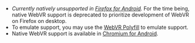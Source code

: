 * _Currently natively unsupported in [Firefox for Android](https://www.mozilla.org/firefox/android/)._ For the time being, native WebVR support is deprecated to prioritize development of WebVR on Firefox on desktop.
* To emulate support, you may use the [WebVR Polyfill](https://github.com/borismus/webvr-polyfill) to emulate support.
* Native WebVR support is available in [Chromium for Android](https://webvr.info/get-chrome/).
